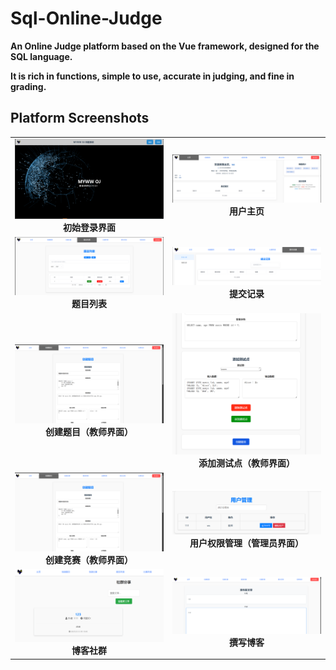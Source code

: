 # Sql-Online-Judge

**An Online Judge platform based on the Vue framework, designed for the SQL language.**

**It is rich in functions, simple to use, accurate in judging, and fine in grading.**

## Platform Screenshots

<div align="center">

<table>
  <tr>
    <td align="center">
      <img src="imgs/初始页.png" width="400">
      <br>
      <b>初始登录界面</b>
    </td>
    <td align="center">
      <img src="imgs/主页.png" width="400">
      <br>
      <b>用户主页</b>
    </td>
  </tr>
  <tr>
    <td align="center">
      <img src="imgs/题目列表.png" width="400">
      <br>
      <b>题目列表</b>
    </td>
    <td align="center">
      <img src="imgs/提交记录.png" width="400">
      <br>
      <b>提交记录</b>
    </td>
  </tr>
  <tr>
    <td align="center">
      <img src="imgs/教师页面-创建题目.png" width="400">
      <br>
      <b>创建题目（教师界面）</b>
    </td>
    <td align="center">
      <img src="imgs/教室页面-添加测试点.png" width="400">
      <br>
      <b>添加测试点（教师界面）</b>
    </td>
  </tr>
  <tr>
    <td align="center">
      <img src="imgs/教师页面-创建题目.png" width="400">
      <br>
      <b>创建竞赛（教师界面）</b>
    </td>
    <td align="center">
      <img src="imgs/管理员.png" width="400">
      <br>
      <b>用户权限管理（管理员界面）</b>
    </td>
  </tr>
  <tr>
    <td align="center">
      <img src="imgs/社群博客分享.png" width="400">
      <br>
      <b>博客社群</b>
    </td>
    <td align="center">
      <img src="imgs/分享博客.png" width="400">
      <br>
      <b>撰写博客</b>
    </td>
  </tr>
</table>

</div>
